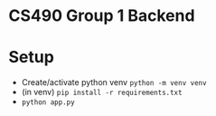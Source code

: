 # CS490 Group 1 Backend

# Setup
- Create/activate python venv `python -m venv venv`
- (in venv) `pip install -r requirements.txt`
- `python app.py`
